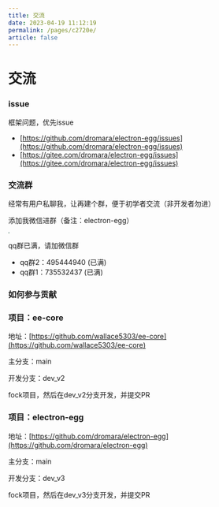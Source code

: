 ```yaml
---
title: 交流
date: 2023-04-19 11:12:19
permalink: /pages/c2720e/
article: false
---
```


# 交流

### issue
框架问题，优先issue
- [https://github.com/dromara/electron-egg/issues](https://github.com/dromara/electron-egg/issues) 
- [https://gitee.com/dromara/electron-egg/issues](https://gitee.com/dromara/electron-egg/issues)

### 交流群
经常有用户私聊我，让再建个群，便于初学者交流（非开发者勿进）

添加我微信进群（备注：electron-egg）

<img style="zoom:20%;" src="https://img01.kaka996.com/ee/wx-1.jpg" >

qq群已满，请加微信群
- qq群2：495444940 (已满)
- qq群1：735532437 (已满)

###  如何参与贡献

###  项目：ee-core 
地址：[https://github.com/wallace5303/ee-core](https://github.com/wallace5303/ee-core)

主分支：main

开发分支：dev_v2

fock项目，然后在dev_v2分支开发，并提交PR

###  项目：electron-egg
地址：[https://github.com/dromara/electron-egg](https://github.com/dromara/electron-egg)

主分支：main

开发分支：dev_v3

fock项目，然后在dev_v3分支开发，并提交PR



